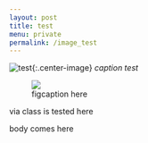 ```yaml
---
layout: post
title: test
menu: private
permalink: /image_test
---
```


![test](/images/2019-02-01/center.png){:.center-image}
*caption test*

<figure>
<img src="{{site.url}}/images/2019-02-01/center.png" class="center-image"/>
<figcaption>figcaption here</figcaption>
</figure>

<p class="via">
via class is tested here
</p>
body comes here
